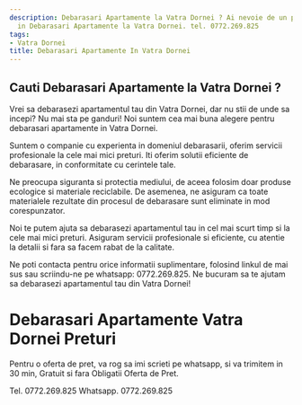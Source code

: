 ```yaml
---
description: Debarasari Apartamente la Vatra Dornei ? Ai nevoie de un profesionist
  in Debarasari Apartamente la Vatra Dornei. tel. 0772.269.825
tags:
- Vatra Dornei
title: Debarasari Apartamente In Vatra Dornei
---
```



## Cauti Debarasari Apartamente la Vatra Dornei ?

Vrei sa debarasezi apartamentul tau din Vatra Dornei, dar nu stii de unde sa incepi? Nu mai sta pe ganduri! Noi suntem cea mai buna alegere pentru debarasari apartamente in Vatra Dornei. 

Suntem o companie cu experienta in domeniul debarasarii, oferim servicii profesionale la cele mai mici preturi. Iti oferim solutii eficiente de debarasare, in conformitate cu cerintele tale.

Ne preocupa siguranta si protectia mediului, de aceea folosim doar produse ecologice si materiale reciclabile. De asemenea, ne asiguram ca toate materialele rezultate din procesul de debarasare sunt eliminate in mod corespunzator.

Noi te putem ajuta sa debarasezi apartamentul tau in cel mai scurt timp si la cele mai mici preturi. Asiguram servicii profesionale si eficiente, cu atentie la detalii si fara sa facem rabat de la calitate.

Ne poti contacta pentru orice informatii suplimentare, folosind linkul de mai sus sau scriindu-ne pe whatsapp: 0772.269.825. Ne bucuram sa te ajutam sa debarasezi apartamentul tau din Vatra Dornei!

# Debarasari Apartamente Vatra Dornei Preturi
Pentru o oferta de pret, va rog sa imi scrieti pe whatsapp, si va trimitem in 30 min, Gratuit si fara Obligatii Oferta de Pret.

Tel. 0772.269.825
Whatsapp. 0772.269.825